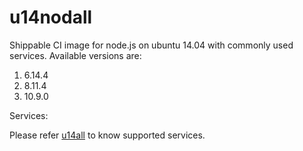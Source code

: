 u14nodall
================

Shippable CI image for node.js on ubuntu 14.04 with commonly used services. Available versions are:


  1.  6.14.4
  2.  8.11.4
  3.  10.9.0


Services:

Please refer [u14all](https://github.com/dry-dock/u14all) to know supported services.
